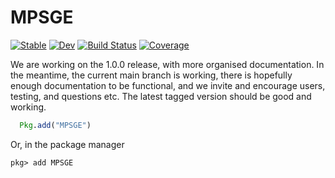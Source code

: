 # MPSGE

[![Stable](https://img.shields.io/badge/docs-stable-blue.svg)](https://julia-mpsge.github.io/MPSGE.jl/stable/)
[![Dev](https://img.shields.io/badge/docs-dev-blue.svg)](https://julia-mpsge.github.io/MPSGE.jl/dev/)
[![Build Status](https://github.com/julia-mpsge/MPSGE.jl/actions/workflows/CI.yml/badge.svg?branch=main)](https://github.com/julia-mpsge/MPSGE.jl/actions/workflows/CI.yml?query=branch%3Amain)
[![Coverage](https://codecov.io/gh/julia-mpsge/MPSGE.jl/branch/master/graph/badge.svg)](https://codecov.io/gh/julia-mpsge/MPSGE.jl)


We are working on the 1.0.0 release, with more organised documentation. In the meantime, the current main branch is working, there is hopefully enough documentation to be functional, and we invite and encourage users, testing, and questions etc. 
The latest tagged version should be good and working.
```julia
  Pkg.add("MPSGE")
```
Or, in the package manager
```juila
pkg> add MPSGE
```


